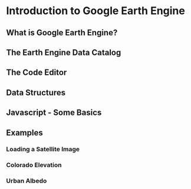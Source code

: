 # Introduction to Google Earth Engine

## What is Google Earth Engine?

## The Earth Engine Data Catalog

## The Code Editor

## Data Structures

## Javascript - Some Basics

## Examples

### Loading a Satellite Image

### Colorado Elevation

### Urban Albedo
